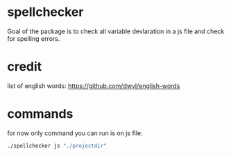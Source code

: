 # spellchecker

Goal of the package is to check all variable devlaration in a js file and check for spelling errors.

# credit

list of english words:
https://github.com/dwyl/english-words


# commands
for now only command you can run is on js file:

```bash
./spellchecker js "./projectdir"
```


